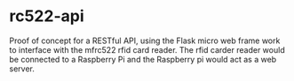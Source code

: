 # rc522-api

Proof of concept for a RESTful API, using the Flask micro web frame work to interface with the mfrc522 rfid card reader. The rfid carder reader would be connected to a Raspberry Pi and the Raspberry pi would act as a web server. 

